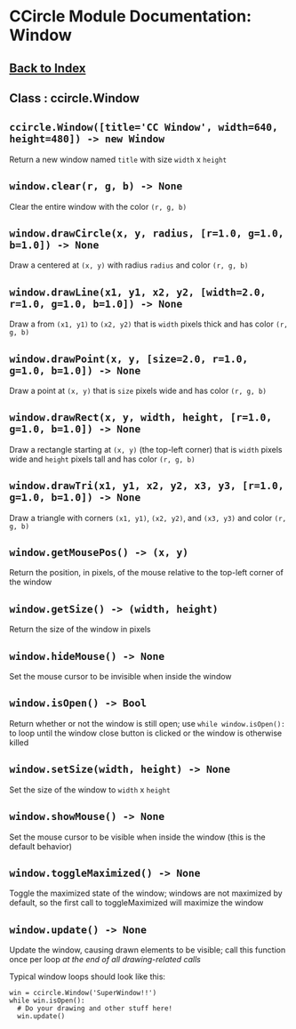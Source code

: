 # CCircle Module Documentation: Window

## [Back to Index](index)

## Class : ccircle.Window

## `ccircle.Window([title='CC Window', width=640, height=480]) -> new Window`
  Return a new window named `title` with size `width` x `height`

## `window.clear(r, g, b) -> None`
  Clear the entire window with the color `(r, g, b)`

## `window.drawCircle(x, y, radius, [r=1.0, g=1.0, b=1.0]) -> None`
  Draw a centered at `(x, y)` with radius `radius` and color `(r, g, b)`

## `window.drawLine(x1, y1, x2, y2, [width=2.0, r=1.0, g=1.0, b=1.0]) -> None`
  Draw a from `(x1, y1)` to `(x2, y2)` that is `width`
  pixels thick and has color `(r, g, b)`

## `window.drawPoint(x, y, [size=2.0, r=1.0, g=1.0, b=1.0]) -> None`
  Draw a point at `(x, y)` that is `size` pixels wide and has color `(r, g, b)`

## `window.drawRect(x, y, width, height, [r=1.0, g=1.0, b=1.0]) -> None`
  Draw a rectangle starting at `(x, y)` (the top-left corner) that is `width`
  pixels wide and `height` pixels tall and has color `(r, g, b)`

## `window.drawTri(x1, y1, x2, y2, x3, y3, [r=1.0, g=1.0, b=1.0]) -> None`
  Draw a triangle with corners `(x1, y1)`, `(x2, y2)`, and `(x3, y3)` and color
  `(r, g, b)`

## `window.getMousePos() -> (x, y)`
  Return the position, in pixels, of the mouse relative to the top-left corner of
  the window

## `window.getSize() -> (width, height)`
  Return the size of the window in pixels

## `window.hideMouse() -> None`
  Set the mouse cursor to be invisible when inside the window

## `window.isOpen() -> Bool`
  Return whether or not the window is still open; use `while window.isOpen():`
  to loop until the window close button is clicked or the window is otherwise
  killed

## `window.setSize(width, height) -> None`
  Set the size of the window to `width` x `height`

## `window.showMouse() -> None`
  Set the mouse cursor to be visible when inside the window (this is the default
  behavior)

## `window.toggleMaximized() -> None`
  Toggle the maximized state of the window; windows are not maximized by default,
  so the first call to toggleMaximized will maximize the window

## `window.update() -> None`
  Update the window, causing drawn elements to be visible; call this function
  once per loop *at the end of all drawing-related calls*

  Typical window loops should look like this:

    win = ccircle.Window('SuperWindow!!')
    while win.isOpen():
      # Do your drawing and other stuff here!
      win.update()
